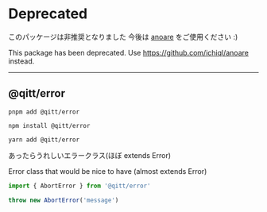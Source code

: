 # Deprecated

このパッケージは非推奨となりました
今後は [anoare](https://github.com/ichiql/anoare) をご使用ください :)

This package has been deprecated.
Use https://github.com/ichiql/anoare instead.

---

## @qitt/error

```shell
pnpm add @qitt/error
```

```shell
npm install @qitt/error
```

```shell
yarn add @qitt/error
```

あったらうれしいエラークラス(ほぼ extends Error)

Error class that would be nice to have (almost extends Error)

```js
import { AbortError } from '@qitt/error'

throw new AbortError('message')
```
